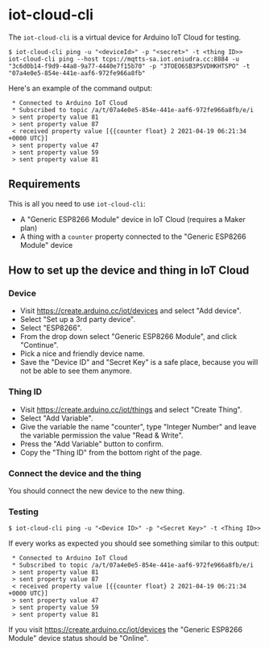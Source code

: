 # iot-cloud-cli

The `iot-cloud-cli` is a virtual device for Arduino IoT Cloud for testing.

```
$ iot-cloud-cli ping -u "<deviceId>" -p "<secret>" -t <thing ID>>
iot-cloud-cli ping --host tcps://mqtts-sa.iot.oniudra.cc:8884 -u "3c6d0b14-f9d9-44a8-9a77-4440e7f15b70" -p "3TOEO6SB3PSVDHKHTSPO" -t "07a4e0e5-854e-441e-aaf6-972fe966a8fb"
```

Here's an example of the command output:

```
 * Connected to Arduino IoT Cloud
 * Subscribed to topic /a/t/07a4e0e5-854e-441e-aaf6-972fe966a8fb/e/i
 > sent property value 81
 > sent property value 87
 < received property value [{{counter float} 2 2021-04-19 06:21:34 +0000 UTC}]
 > sent property value 47
 > sent property value 59
 > sent property value 81
```

## Requirements

This is all you need to use `iot-cloud-cli`:

- A "Generic ESP8266 Module" device in IoT Cloud (requires a Maker plan)
- A thing with a `counter` property connected to the "Generic ESP8266 Module" device

## How to set up the device and thing in IoT Cloud

### Device

- Visit https://create.arduino.cc/iot/devices and select "Add device".
- Select "Set up a 3rd party device".
- Select "ESP8266".
- From the drop down select "Generic ESP8266 Module", and click "Continue".
- Pick a nice and friendly device name.
- Save the "Device ID" and "Secret Key" is a safe place, because you will not be able to see them anymore.

### Thing ID

- Visit https://create.arduino.cc/iot/things and select "Create Thing".
- Select "Add Variable".
- Give the variable the name "counter", type "Integer Number" and leave the variable permission the value "Read & Write".
- Press the "Add Variable" button to confirm.
- Copy the "Thing ID" from the bottom right of the page.

### Connect the device and the thing

You should connect the new device to the new thing.

### Testing

```shell
$ iot-cloud-cli ping -u "<Device ID>" -p "<Secret Key>" -t <Thing ID>>
```

If every works as expected you should see something similar to this output:

```
 * Connected to Arduino IoT Cloud
 * Subscribed to topic /a/t/07a4e0e5-854e-441e-aaf6-972fe966a8fb/e/i
 > sent property value 81
 > sent property value 87
 < received property value [{{counter float} 2 2021-04-19 06:21:34 +0000 UTC}]
 > sent property value 47
 > sent property value 59
 > sent property value 81
```

If you visit https://create.arduino.cc/iot/devices the "Generic ESP8266 Module" device status should be "Online".
